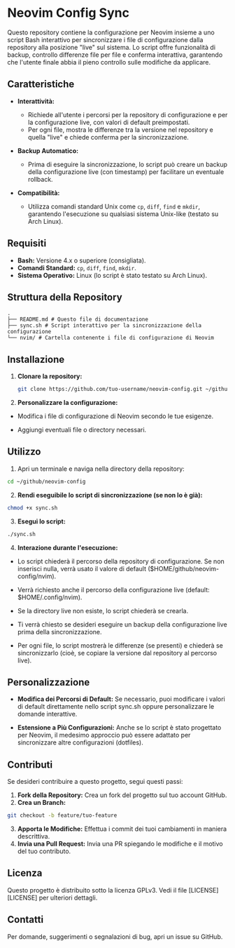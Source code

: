 # Neovim Config Sync

Questo repository contiene la configurazione per Neovim insieme a uno script Bash interattivo per sincronizzare i file di configurazione dalla repository alla posizione "live" sul sistema. Lo script offre funzionalità di backup, controllo differenze file per file e conferma interattiva, garantendo che l'utente finale abbia il pieno controllo sulle modifiche da applicare.

## Caratteristiche

- **Interattività:**  
  - Richiede all'utente i percorsi per la repository di configurazione e per la configurazione live, con valori di default preimpostati.
  - Per ogni file, mostra le differenze tra la versione nel repository e quella "live" e chiede conferma per la sincronizzazione.

- **Backup Automatico:**  
  - Prima di eseguire la sincronizzazione, lo script può creare un backup della configurazione live (con timestamp) per facilitare un eventuale rollback.

- **Compatibilità:**  
  - Utilizza comandi standard Unix come `cp`, `diff`, `find` e `mkdir`, garantendo l'esecuzione su qualsiasi sistema Unix-like (testato su Arch Linux).

## Requisiti

- **Bash:** Versione 4.x o superiore (consigliata).
- **Comandi Standard:** `cp`, `diff`, `find`, `mkdir`.
- **Sistema Operativo:** Linux (lo script è stato testato su Arch Linux).

## Struttura della Repository
```
. 
├── README.md # Questo file di documentazione
├── sync.sh # Script interattivo per la sincronizzazione della configurazione
└── nvim/ # Cartella contenente i file di configurazione di Neovim
```
## Installazione

1. **Clonare la repository:**

   ```bash
   git clone https://github.com/tuo-username/neovim-config.git ~/github/neovim-config
   ```
2. **Personalizzare la configurazione:**

- Modifica i file di configurazione di Neovim secondo le tue esigenze.

- Aggiungi eventuali file o directory necessari.

## Utilizzo

1. Apri un terminale e naviga nella directory della repository:

```bash
cd ~/github/neovim-config
```
2. **Rendi eseguibile lo script di sincronizzazione (se non lo è già):**

```bash
chmod +x sync.sh
```
3. **Esegui lo script:**
```bash
./sync.sh
```
4. **Interazione durante l'esecuzione:**

- Lo script chiederà il percorso della repository di configurazione. Se non inserisci nulla, verrà usato il valore di default ($HOME/github/neovim-config/nvim).

- Verrà richiesto anche il percorso della configurazione live (default: $HOME/.config/nvim).

- Se la directory live non esiste, lo script chiederà se crearla.

- Ti verrà chiesto se desideri eseguire un backup della configurazione live prima della sincronizzazione.

- Per ogni file, lo script mostrerà le differenze (se presenti) e chiederà se sincronizzarlo (cioè, se copiare la versione dal repository al percorso live).

## Personalizzazione
- **Modifica dei Percorsi di Default:**
Se necessario, puoi modificare i valori di default direttamente nello script sync.sh oppure personalizzare le domande interattive.

- **Estensione a Più Configurazioni:**
Anche se lo script è stato progettato per Neovim, il medesimo approccio può essere adattato per sincronizzare altre configurazioni (dotfiles).

## Contributi
Se desideri contribuire a questo progetto, segui questi passi:

1. **Fork della Repository:**
Crea un fork del progetto sul tuo account GitHub.
2. **Crea un Branch:**
```bash
git checkout -b feature/tuo-feature
```
3. **Apporta le Modifiche:**
Effettua i commit dei tuoi cambiamenti in maniera descrittiva.
4. **Invia una Pull Request:**
Invia una PR spiegando le modifiche e il motivo del tuo contributo.

## Licenza
Questo progetto è distribuito sotto la licenza GPLv3. Vedi il file [LICENSE][LICENSE] per ulteriori dettagli.

## Contatti
Per domande, suggerimenti o segnalazioni di bug, apri un issue su GitHub.
